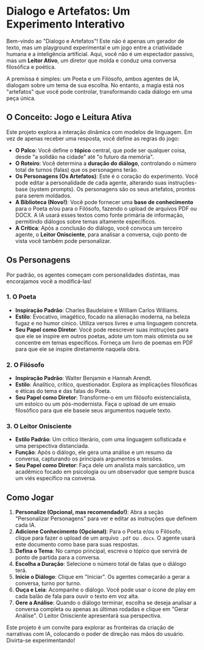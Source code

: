 # Dialogo e Artefatos: Um Experimento Interativo

Bem-vindo ao "Dialogo e Artefatos"! Este não é apenas um gerador de texto, mas um playground experimental e um jogo entre a criatividade humana e a inteligência artificial. Aqui, você não é um espectador passivo, mas um **Leitor Ativo**, um diretor que molda e conduz uma conversa filosófica e poética.

A premissa é simples: um Poeta e um Filósofo, ambos agentes de IA, dialogam sobre um tema de sua escolha. No entanto, a magia está nos "artefatos" que você pode controlar, transformando cada diálogo em uma peça única.

## O Conceito: Jogo e Leitura Ativa

Este projeto explora a interação dinâmica com modelos de linguagem. Em vez de apenas receber uma resposta, você define as regras do jogo:

-   **O Palco**: Você define o **tópico** central, que pode ser qualquer coisa, desde "a solidão na cidade" até "o futuro da memória".
-   **O Roteiro**: Você determina a **duração do diálogo**, controlando o número total de turnos (falas) que os personagens terão.
-   **Os Personagens (Os Artefatos)**: Este é o coração do experimento. Você pode editar a personalidade de cada agente, alterando suas instruções-base (system prompts). Os personagens são os seus artefatos, prontos para serem moldados.
-   **A Biblioteca (Novo!)**: Você pode fornecer uma **base de conhecimento** para o Poeta e/ou para o Filósofo, fazendo o upload de arquivos PDF ou DOCX. A IA usará esses textos como fonte primária de informação, permitindo diálogos sobre temas altamente específicos.
-   **A Crítica**: Após a conclusão do diálogo, você convoca um terceiro agente, o **Leitor Onisciente**, para analisar a conversa, cujo ponto de vista você também pode personalizar.

## Os Personagens

Por padrão, os agentes começam com personalidades distintas, mas encorajamos você a modificá-las!

### 1. O Poeta
-   **Inspiração Padrão**: Charles Baudelaire e William Carlos Williams.
-   **Estilo**: Evocativo, imagético, focado na alienação moderna, na beleza fugaz e no humor cínico. Utiliza versos livres e uma linguagem concreta.
-   **Seu Papel como Diretor**: Você pode reescrever suas instruções para que ele se inspire em outros poetas, adote um tom mais otimista ou se concentre em temas específicos. Forneça um livro de poemas em PDF para que ele se inspire diretamente naquela obra.

### 2. O Filósofo
-   **Inspiração Padrão**: Walter Benjamin e Hannah Arendt.
-   **Estilo**: Analítico, crítico, questionador. Explora as implicações filosóficas e éticas do tema e das falas do Poeta.
-   **Seu Papel como Diretor**: Transforme-o em um filósofo existencialista, um estoico ou um pós-modernista. Faça o upload de um ensaio filosófico para que ele baseie seus argumentos naquele texto.

### 3. O Leitor Onisciente
-   **Estilo Padrão**: Um crítico literário, com uma linguagem sofisticada e uma perspectiva distanciada.
-   **Função**: Após o diálogo, ele gera uma análise e um resumo da conversa, capturando os principais argumentos e tensões.
-   **Seu Papel como Diretor**: Faça dele um analista mais sarcástico, um acadêmico focado em psicologia ou um observador que sempre busca um viés específico na conversa.

## Como Jogar

1.  **Personalize (Opcional, mas recomendado!)**: Abra a seção "Personalizar Personagens" para ver e editar as instruções que definem cada IA.
2.  **Adicione Conhecimento (Opcional)**: Para o Poeta e/ou o Filósofo, clique para fazer o upload de um arquivo `.pdf` ou `.docx`. O agente usará este documento como base para suas respostas.
3.  **Defina o Tema**: No campo principal, escreva o tópico que servirá de ponto de partida para a conversa.
4.  **Escolha a Duração**: Selecione o número total de falas que o diálogo terá.
5.  **Inicie o Diálogo**: Clique em "Iniciar". Os agentes começarão a gerar a conversa, turno por turno.
6.  **Ouça e Leia**: Acompanhe o diálogo. Você pode usar o ícone de play em cada balão de fala para ouvir o texto em voz alta.
7.  **Gere a Análise**: Quando o diálogo terminar, escolha se deseja analisar a conversa completa ou apenas as últimas rodadas e clique em "Gerar Análise". O Leitor Onisciente apresentará sua perspectiva.

Este projeto é um convite para explorar as fronteiras da criação de narrativas com IA, colocando o poder de direção nas mãos do usuário. Divirta-se experimentando!